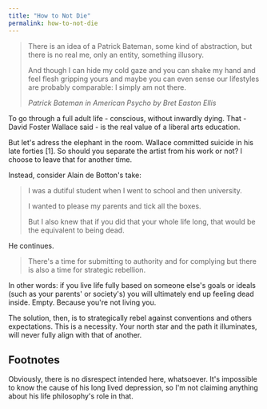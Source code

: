```yaml
---
title: "How to Not Die"
permalink: how-to-not-die
---
```


> There is an idea of a Patrick Bateman, some kind of abstraction, but there is no real me, only an entity, something illusory.
> 
> And though I can hide my cold gaze and you can shake my hand and feel flesh gripping yours and maybe you can even sense our lifestyles are probably comparable: I simply am not there.
> 
> <cite>Patrick Bateman in American Psycho by Bret Easton Ellis</cite>

To go through a full adult life - conscious, without inwardly dying. That - David Foster Wallace said - is the real value of a liberal arts education.

But let's adress the elephant in the room. Wallace committed suicide in his late forties [1]. So should you separate the artist from his work or not? I choose to leave that for another time.

Instead, consider Alain de Botton's take:
> I was a dutiful student when I went to school and then university.
> 
> I wanted to please my parents and tick all the boxes.
> 
> But I also knew that if you did that your whole life long, that would be the equivalent to being dead.

He continues.

> There's a time for submitting to authority and for complying but there is also a time for strategic rebellion.

In other words: if you live life fully based on someone else's goals or ideals (such as your parents' or society's) you will ultimately end up feeling dead inside. Empty. Because you're not living you.

The solution, then, is to strategically rebel against conventions and others expectations. This is a necessity. Your north star and the path it illuminates, will never fully align with that of another.

## Footnotes

Obviously, there is no disrespect intended here, whatsoever. It's impossible to know the cause of his long lived depression, so I'm not claiming anything about his life philosophy's role in that.

